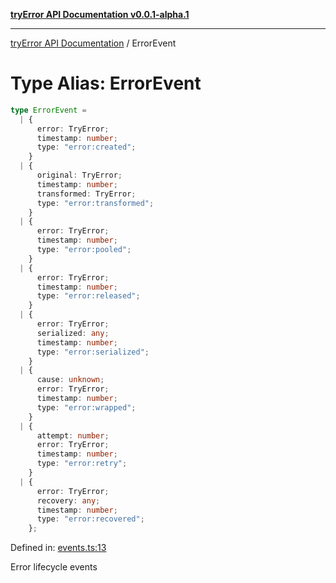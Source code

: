 [**tryError API Documentation v0.0.1-alpha.1**](../index.md)

---

[tryError API Documentation](../index.md) / ErrorEvent

# Type Alias: ErrorEvent

```ts
type ErrorEvent =
  | {
      error: TryError;
      timestamp: number;
      type: "error:created";
    }
  | {
      original: TryError;
      timestamp: number;
      transformed: TryError;
      type: "error:transformed";
    }
  | {
      error: TryError;
      timestamp: number;
      type: "error:pooled";
    }
  | {
      error: TryError;
      timestamp: number;
      type: "error:released";
    }
  | {
      error: TryError;
      serialized: any;
      timestamp: number;
      type: "error:serialized";
    }
  | {
      cause: unknown;
      error: TryError;
      timestamp: number;
      type: "error:wrapped";
    }
  | {
      attempt: number;
      error: TryError;
      timestamp: number;
      type: "error:retry";
    }
  | {
      error: TryError;
      recovery: any;
      timestamp: number;
      type: "error:recovered";
    };
```

Defined in: [events.ts:13](https://github.com/oconnorjohnson/try-error/blob/e3ae0308069a4fba073f4543d527ad76373db795/src/events.ts#L13)

Error lifecycle events
